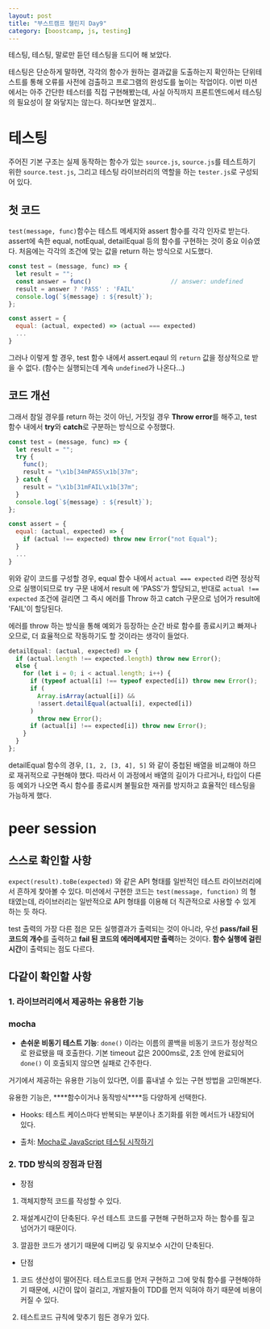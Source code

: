 ```yaml
---
layout: post
title: "부스트캠프 챌린지 Day9"
category: [boostcamp, js, testing]
---
```


테스팅, 테스팅, 말로만 듣던 테스팅을 드디어 해 보았다.

테스팅은 단순하게 말하면, 각각의 함수가 원하는 결과값을 도출하는지 확인하는 단위테스트를 통해 오류를 사전에 검출하고 프로그램의 완성도를 높이는 작업이다. 이번 미션에서는 아주 간단한 테스터를 직접 구현해봤는데, 사실 아직까지 프론트엔드에서 테스팅의 필요성이 잘 와닿지는 않는다. 하다보면 알겠지..

# **테스팅**

주어진 기본 구조는 실제 동작하는 함수가 있는 `source.js`, `source.js`를 테스트하기 위한 `source.test.js`, 그리고 테스팅 라이브러리의 역할을 하는 `tester.js`로 구성되어 있다.

## **첫 코드**

`test(message, func)`함수는 테스트 메세지와 assert 함수를 각각 인자로 받는다. assert에 속한 equal, notEqual, detailEqual 등의 함수를 구현하는 것이 중요 이슈였다. 처음에는 각각의 조건에 맞는 값을 return 하는 방식으로 시도했다.

```js
const test = (message, func) => {
  let result = "";
  const answer = func()           			 // answer: undefined
  result = answer ? 'PASS' : 'FAIL'
  console.log(`${message} : ${result}`);
};

const assert = {
  equal: (actual, expected) => (actual === expected)
  ...
}
```

그러나 이렇게 할 경우, test 함수 내에서 assert.eqaul 의 `return` 값을 정상적으로 받을 수 없다. (함수는 실행되는데 계속 `undefined`가 나온다…)

## **코드 개선**

그래서 참일 경우를 return 하는 것이 아닌, 거짓일 경우 **Throw error**를 해주고, test 함수 내에서 **try**와 **catch**로 구분하는 방식으로 수정했다.

```js
const test = (message, func) => {
  let result = "";
  try {
    func();
    result = "\x1b[34mPASS\x1b[37m";
  } catch {
    result = "\x1b[31mFAIL\x1b[37m";
  }
  console.log(`${message} : ${result}`);
};

const assert = {
  equal: (actual, expected) => {
    if (actual !== expected) throw new Error("not Equal");
  }
  ...
}
```

위와 같이 코드를 구성할 경우, equal 함수 내에서 `actual === expected` 라면 정상적으로 실행이되므로 try 구문 내에서 result 에 'PASS'가 할당되고, 반대로 `actual !== expected` 조건에 걸리면 그 즉시 에러를 Throw 하고 catch 구문으로 넘어가 result에 'FAIL'이 할당된다.

에러를 throw 하는 방식을 통해 예외가 등장하는 순간 바로 함수를 종료시키고 빠져나오므로, 더 효율적으로 작동하기도 할 것이라는 생각이 들었다.

```js
detailEqual: (actual, expected) => {
  if (actual.length !== expected.length) throw new Error();
  else {
    for (let i = 0; i < actual.length; i++) {
      if (typeof actual[i] !== typeof expected[i]) throw new Error();
      if (
        Array.isArray(actual[i]) &&
        !assert.detailEqual(actual[i], expected[i])
      )
        throw new Error();
      if (actual[i] !== expected[i]) throw new Error();
    }
  }
};
```

detailEqual 함수의 경우, `[1, 2, [3, 4], 5]` 와 같이 중첩된 배열을 비교해야 하므로 재귀적으로 구현해야 했다. 따라서 이 과정에서 배열의 길이가 다르거나, 타입이 다른 등 예외가 나오면 즉시 함수를 종료시켜 불필요한 재귀를 방지하고 효율적인 테스팅을 가능하게 했다.

# peer session

## **스스로 확인할 사항**

`expect(result).toBe(expected)` 와 같은 API 형태를 일반적인 테스트 라이브러리에서 흔하게 찾아볼 수 있다. 미션에서 구현한 코드는 `test(message, function)` 의 형태였는데, 라이브러리는 일반적으로 API 형태를 이용해 더 직관적으로 사용할 수 있게 하는 듯 하다.

test 출력의 가장 다른 점은 모든 실행결과가 출력되는 것이 아니라, 우선 **pass/fail 된 코드의 개수**를 출력하고 **fail 된 코드의 에러메세지만 출력**하는 것이다. **함수 실행에 걸린 시간**이 출력되는 점도 다르다.

## **다같이 확인할 사항**

### **1. 라이브러리에서 제공하는 유용한 기능**

### **mocha**

- **손쉬운 비동기 테스트 기능**: `done()` 이라는 이름의 콜백을 비동기 코드가 정상적으로 완료됐을 때 호출한다. 기본 timeout 값은 2000ms로, 2초 안에 완료되어 `done()` 이 호출되지 않으면 실패로 간주한다.

거기에서 제공하는 유용한 기능이 있다면, 이를 흉내낼 수 있는 구현 방법을 고민해본다.

유용한 기능은, \***\*함수이거나 동작방식\*\***등 다양하게 선택한다.

- Hooks: 테스트 케이스마다 반복되는 부분이나 초기화를 위한 메서드가 내장되어 있다.

- 출처: [Mocha로 JavaScript 테스팅 시작하기](https://programmingsummaries.tistory.com/383)

### **2. TDD 방식의 장점과 단점**

- 장점

1. 객체지향적 코드를 작성할 수 있다.

2. 재설계시간이 단축된다. 우선 테스트 코드를 구현해 구현하고자 하는 함수를 짚고 넘어가기 때문이다.

3. 깔끔한 코드가 생기기 때문에 디버깅 및 유지보수 시간이 단축된다.

- 단점

1. 코드 생산성이 떨어진다. 테스트코드를 먼저 구현하고 그에 맞춰 함수를 구현해야하기 때문에, 시간이 많이 걸리고, 개발자들이 TDD를 먼저 익혀야 하기 때문에 비용이 커질 수 있다.

2. 테스트코드 규칙에 맞추기 힘든 경우가 있다.
